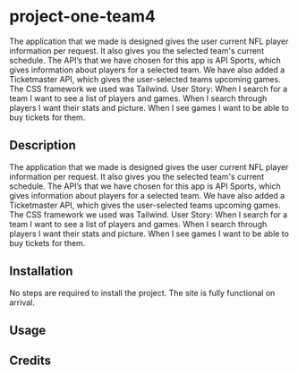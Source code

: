 # project-one-team4
The application that we made is designed gives the user current NFL player information per request. It also gives you the selected team's current schedule.
The API’s that we have chosen for this app is API Sports, which gives information about players for a selected team. We have also added a Ticketmaster API, which gives the user-selected teams upcoming games. The CSS framework we used was Tailwind.
User Story: When I search for a team I want to see a list of players and games. When I search through players I want their stats and picture. When I see games I want to be able to buy tickets for them.

## Description

The application that we made is designed gives the user current NFL player information per request. It also gives you the selected team's current schedule.
The API’s that we have chosen for this app is API Sports, which gives information about players for a selected team. We have also added a Ticketmaster API, which gives the user-selected teams upcoming games. The CSS framework we used was Tailwind.
User Story: When I search for a team I want to see a list of players and games. When I search through players I want their stats and picture. When I see games I want to be able to buy tickets for them.

## Installation

No steps are required to install the project. The site is fully functional on arrival.

## Usage


## Credits

